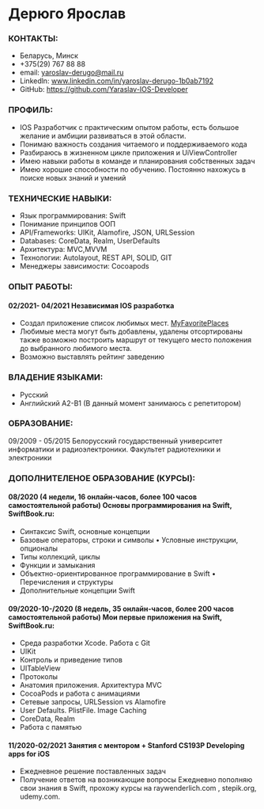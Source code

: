 # Дерюго Ярослав

### КОНТАКТЫ: 

* Беларусь, Минск
* +375(29) 767 88 88
* email: yaroslav-derugo@mail.ru
* Linkedln: www.linkedin.com/in/yaroslav-derugo-1b0ab7192
* GitHub: https://github.com/Yaraslav-IOS-Developer

### ПРОФИЛЬ:

* IOS Разработчик с практическим опытом работы, есть большое желание и амбиции развиваться в этой области. 
* Понимаю важность создания читаемого и поддерживаемого кода
* Разбираюсь в жизненном цикле приложения и UiViewController
* Имею навыки работы в команде и планирования собственных задач
* Имею хорошие способности по обучению. Постоянно нахожусь в поиске новых знаний и умений

### ТЕХНИЧЕСКИЕ НАВЫКИ:

- Язык программирования: Swift
- Понимание принципов ООП
- API/Frameworks: UIKit, Alamofire, JSON, URLSession 
- Databases: CoreData, Realm, UserDefaults 
- Архитектура: MVC,MVVM
- Технологии: Autolayout, REST API, SOLID, GIT 
- Менеджеры зависимости: Cocoapods

### ОПЫТ РАБОТЫ:

#### 02/2021- 04/2021 Независимая IOS разработка
* Создал приложение список любимых мест. [MyFavoritePlaces](https://github.com/Yaraslav-IOS-Developer/MyFavoritePlaces)
* Любимые места могут быть добавлены, удалены отсортированы также возможно построить маршрут от текущего место положения до выбранного любимого места.
* Возможно выставлять рейтинг заведению

### ВЛАДЕНИЕ ЯЗЫКАМИ:

* Русский
* Английский А2-В1 (В данный момент занимаюсь с репетитором)

### ОБРАЗОВАНИЕ:

09/2009 - 05/2015
Белорусский государственный университет информатики и радиоэлектроники.
Факультет радиотехники и электроники

### ДОПОЛНИТЕЛЕНОЕ ОБРАЗОВАНИЕ (КУРСЫ):
#### 08/2020 (4 недели, 16 онлайн-часов, более 100 часов самостоятельной работы) Основы программирования на Swift, SwiftBook.ru:
* Синтаксис Swift, основные концепции
* Базовые операторы, строки и символы • Условные инструкции, опционалы
* Типы коллекций, циклы
* Функции и замыкания
* Объектно-ориентированное программирование в Swift • Перечисления и структуры
* Дополнительные концепции Swift

#### 09/2020-10-/2020 (8 недель, 35 онлайн-часов, более 200 часов самостоятельной работы) Мои первые приложения на Swift, SwiftBook.ru:
* Среда разработки Xcode. Работа с Git
* UIKit
* Контроль и приведение типов
* UITableView
* Протоколы
* Анатомия приложения. Архитектура MVC
* CocoaPods и работа с анимациями
* Сетевые запросы, URLSession vs Alamofire
* User Defaults. PlistFile. Image Caching
* CoreData, Realm
* Работа с памятью

#### 11/2020-02/2021 Занятия с ментором + Stanford CS193P Developing apps for iOS
* Ежедневное решение поставленных задач
* Получение ответов на возникающие вопросы
Ежедневно пополняю свои знания в Swift, прохожу курсы на raywenderlich.com , stepik.org, udemy.com.
